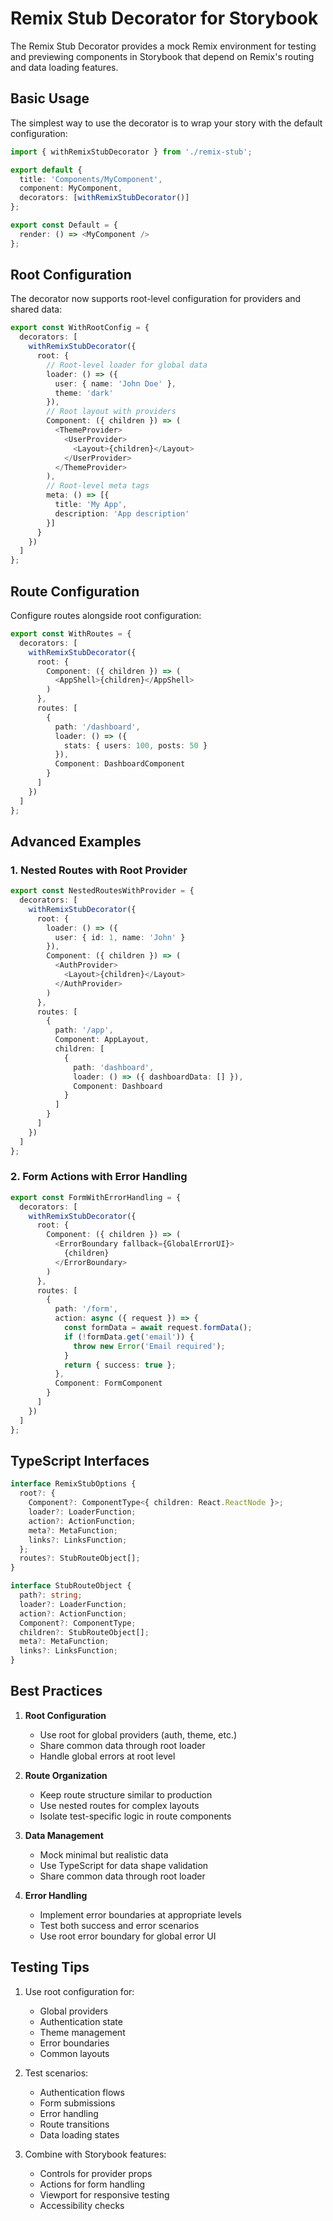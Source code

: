 # Remix Stub Decorator for Storybook

The Remix Stub Decorator provides a mock Remix environment for testing and previewing components in Storybook that depend on Remix's routing and data loading features.

## Basic Usage

The simplest way to use the decorator is to wrap your story with the default configuration:

```typescript
import { withRemixStubDecorator } from './remix-stub';

export default {
  title: 'Components/MyComponent',
  component: MyComponent,
  decorators: [withRemixStubDecorator()]
};

export const Default = {
  render: () => <MyComponent />
};
```

## Root Configuration

The decorator now supports root-level configuration for providers and shared data:

```typescript
export const WithRootConfig = {
  decorators: [
    withRemixStubDecorator({
      root: {
        // Root-level loader for global data
        loader: () => ({
          user: { name: 'John Doe' },
          theme: 'dark'
        }),
        // Root layout with providers
        Component: ({ children }) => (
          <ThemeProvider>
            <UserProvider>
              <Layout>{children}</Layout>
            </UserProvider>
          </ThemeProvider>
        ),
        // Root-level meta tags
        meta: () => [{
          title: 'My App',
          description: 'App description'
        }]
      }
    })
  ]
};
```

## Route Configuration

Configure routes alongside root configuration:

```typescript
export const WithRoutes = {
  decorators: [
    withRemixStubDecorator({
      root: {
        Component: ({ children }) => (
          <AppShell>{children}</AppShell>
        )
      },
      routes: [
        {
          path: '/dashboard',
          loader: () => ({
            stats: { users: 100, posts: 50 }
          }),
          Component: DashboardComponent
        }
      ]
    })
  ]
};
```

## Advanced Examples

### 1. Nested Routes with Root Provider

```typescript
export const NestedRoutesWithProvider = {
  decorators: [
    withRemixStubDecorator({
      root: {
        loader: () => ({
          user: { id: 1, name: 'John' }
        }),
        Component: ({ children }) => (
          <AuthProvider>
            <Layout>{children}</Layout>
          </AuthProvider>
        )
      },
      routes: [
        {
          path: '/app',
          Component: AppLayout,
          children: [
            {
              path: 'dashboard',
              loader: () => ({ dashboardData: [] }),
              Component: Dashboard
            }
          ]
        }
      ]
    })
  ]
};
```

### 2. Form Actions with Error Handling

```typescript
export const FormWithErrorHandling = {
  decorators: [
    withRemixStubDecorator({
      root: {
        Component: ({ children }) => (
          <ErrorBoundary fallback={GlobalErrorUI}>
            {children}
          </ErrorBoundary>
        )
      },
      routes: [
        {
          path: '/form',
          action: async ({ request }) => {
            const formData = await request.formData();
            if (!formData.get('email')) {
              throw new Error('Email required');
            }
            return { success: true };
          },
          Component: FormComponent
        }
      ]
    })
  ]
};
```

## TypeScript Interfaces

```typescript
interface RemixStubOptions {
  root?: {
    Component?: ComponentType<{ children: React.ReactNode }>;
    loader?: LoaderFunction;
    action?: ActionFunction;
    meta?: MetaFunction;
    links?: LinksFunction;
  };
  routes?: StubRouteObject[];
}

interface StubRouteObject {
  path?: string;
  loader?: LoaderFunction;
  action?: ActionFunction;
  Component?: ComponentType;
  children?: StubRouteObject[];
  meta?: MetaFunction;
  links?: LinksFunction;
}
```

## Best Practices

1. **Root Configuration**
   - Use root for global providers (auth, theme, etc.)
   - Share common data through root loader
   - Handle global errors at root level

2. **Route Organization**
   - Keep route structure similar to production
   - Use nested routes for complex layouts
   - Isolate test-specific logic in route components

3. **Data Management**
   - Mock minimal but realistic data
   - Use TypeScript for data shape validation
   - Share common data through root loader

4. **Error Handling**
   - Implement error boundaries at appropriate levels
   - Test both success and error scenarios
   - Use root error boundary for global error UI

## Testing Tips

1. Use root configuration for:
   - Global providers
   - Authentication state
   - Theme management
   - Error boundaries
   - Common layouts

2. Test scenarios:
   - Authentication flows
   - Form submissions
   - Error handling
   - Route transitions
   - Data loading states

3. Combine with Storybook features:
   - Controls for provider props
   - Actions for form handling
   - Viewport for responsive testing
   - Accessibility checks